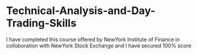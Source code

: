 # Technical-Analysis-and-Day-Trading-Skills
I have completed this course offered by NewYork Institute of Finance in colloboration with NewYork Stock Exchange and  I have secured 100% score
